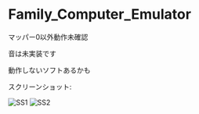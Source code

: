 # Family_Computer_Emulator

マッパー0以外動作未確認

音は未実装です

動作しないソフトあるかも



スクリーンショット:

![SS1](https://user-images.githubusercontent.com/81889210/172295024-8b362fc4-9f08-4f01-858c-771cb96c6923.png)
![SS2](https://user-images.githubusercontent.com/81889210/172295027-c4403e5e-9949-4777-babc-c886618d613a.png)
